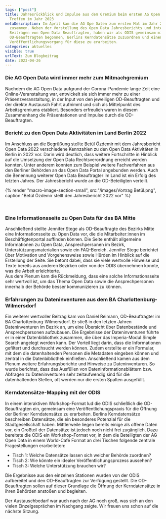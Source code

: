 ```yaml
---
tags: ["post"]
title: Jahresrückblick und Impulse aus dem Gremium beim ersten AG Open Data
  Treffen im Jahr 2023
metaDescription: Im April kam die AG Ope Daten zum ersten Mal im Jahr 2023
  zusammen. Neben der Vorstellung des Open Data Jahresberichts und interessanten
  Beiträgen von Open Data Beauftragten, haben wir als ODIS gemeinsam mit den
  OD-Beauftragten begonnen, Berlins Kerndatensätze zuzuordnen und einen
  Veröffentlichungsvorgang für diese zu erarbeiten.
categories: aktuelles
visible: true
urlText: Zum Blogbeitrag
date: 2023-04-26
---
```


### Die AG Open Data wird immer mehr zum Mitmachgremium

Nachdem die AG Open Data aufgrund der Corona-Pandemie lange Zeit eine Online-Veranstaltung war, entwickelt sie sich immer mehr zu einer Präsenzveranstaltung, in der Input von den jeweiligen OD-Beauftragten und der direkte Austausch Fahrt aufnimmt und sich als Mittelpunkt des Arbeitsgremiums etabliert. Besonders erfreulich waren in diesem Zusammenhang die Präsentationen und Impulse durch die OD-Beauftragten.

### Bericht zu den Open Data Aktivitäten im Land Berlin 2022

Im Anschluss an die Begrüßung stellte Betül Özdemir mit dem Jahresbericht Open Data 2022 verschiedene Kennzahlen zu den Open Data Aktivitäten in Berlin in 2022 vor. Darin wird deutlich, dass weitere Fortschritte in Hinblick auf die Umsetzung der Open Data Rechtsverordnung erreicht werden konnten. Unter anderem konnten zum Beispiel weitere Fachverfahren aus den Berliner Behörden an das Open Data Portal angebunden werden. Auch die Benennung weiterer Open Data Beauftragter im Land ist ein Erfolg des letzten Jahres. Der Jahresbericht wurde an die OD-Beteiligten verteilt.

{% render "macro-image-section-small", src:"/images/Vortrag Betül.png", caption:"Betül Özdemir stellt den Jahresbericht 2022 vor" %}

<br>

### Eine Informationsseite zu Open Data für das BA Mitte

Anschließend stellte Jennifer Stege als OD-Beauftragte des Bezirks Mitte eine Informationsseite zu Open Data vor, die die Mitarbeiter:innen im Beschäftigtenportal auffinden können. Die Seite enthält allgemeine Informationen zu Open Data, Ansprechpersonen im Bezirk, Unterstützungsmaterialien sowie ein FAQ-Bereich. Jennifer Stege berichtet über Motivation und Vorgehensweise sowie Hürden im Hinblick auf die Erstellung der Seite. Sie betont dabei, dass sie viele wertvolle Hinweise und Texte bereits aus anderen Bezirken oder von der ODIS übernehmen konnte, was die Arbeit erleichterte.  
Aus dem Plenum kam die Rückmeldung, dass eine solche Informationsseite sehr wertvoll ist, um das Thema Open Data sowie die Ansprechpersonen innerhalb der Behörde besser kommunizieren zu können.

### Erfahrungen zu Dateninventuren aus dem BA Charlottenburg-Wilmersdorf

Ein weiterer wertvoller Beitrag kam von Daniel Reimann, OD-Beauftragter im BA Charlottenburg-Wilmersdorf. Er stieß in den letzten Jahren Dateninventuren im Bezirk an, um eine Übersicht über Datenbestände und Ansprechpersonen aufzubauen. Die Ergebnisse der Dateninventuren führte er in einer Datenbibliothek zusammen, die über das Imperia-Modul Simple Search angelegt werden kann. Der Vorteil liegt darin, dass die Informationen gefiltert und durchsucht werden können. Zudem erstellte er ein Formular, mit dem die datenhaltenden Personen die Metadaten eingeben können und zentral in die Datenbibliothek einfließen.
Anschließend kamen aus dem Plenum weitere Erfahrungsberichte und Hinweise zu Dateninventuren. So wurde berichtet, dass das Ausfüllen von Dateninformationsblättern bzw. Abfragen zu Dateninventuren sehr zeitaufwendig sind für die datenhaltenden Stellen, oft werden nur die ersten Spalten ausgefüllt.

### Kerndatensätze-Mapping mit der ODIS

In einem interaktiven Workshop-Format lud die ODIS schließlich die OD-Beauftragten ein, gemeinsam eine Veröffentlichungspraxis für die Öffnung der Berliner Kerndatensätze zu erarbeiten. Berlins Kerndatensätze beschreiben Datensätze, die ein besonderes Potenzial für die Stadtgesellschaft haben. Mittlerweile liegen bereits einige als offene Daten vor, ein Großteil der Datensätze ist jedoch noch nicht frei zugänglich.
Dazu bereitete die ODIS ein Workshop-Format vor, in dem die Beteiligten der AG Open Data in einem World-Café Format an drei Tischen folgende zentrale Fragestellungen erarbeiteten:

- Tisch 1: Welche Datensätze lassen sich welcher Behörde zuordnen?
- Tisch 2: Wie könnte ein idealer Veröffentlichungsprozess aussehen?
- Tisch 3: Welche Unterstützung brauchen wir?

Die Ergebnisse aus den einzelnen Stationen wurden von der ODIS aufbereitet und den OD-Beauftragten zur Verfügung gestellt. Die OD-Beauftragten sollen auf dieser Grundlage die Öffnung der Kerndatensätze in ihren Behörden anstoßen und begleiten.

Der Austauschbedarf war auch nach der AG noch groß, was sich an den vielen Einzelgesprächen im Nachgang zeigte. Wir freuen uns schon auf die nächste Sitzung.
